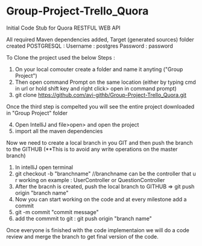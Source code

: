 # Group-Project-Trello_Quora
Initial Code Stub for Quora RESTFUL WEB API

All required Maven dependencies added, Target (generated sources) folder created 
POSTGRESQL :
Username : postgres
Password : password


To Clone the project used the below Steps :

1. On your local comouter create a folder and name it anyting ("Group Project")
2. Then open command Prompt on the same location (either by typing cmd in url or hold shift key and right click> open in command prompt)
3. git clone https://github.com/avi-githb/Group-Project-Trello_Quora.git

Once the third step is compelted you will see the entire project downloaded in "Group Project" folder

4. Open IntelliJ and file>open> and open the project
5. import all the maven dependencies

Now we need to create a local branch in you GIT and then push the branch to the GITHUB (**This is to avoid any write operations on the master branch)

1. In intelliJ open terminal
2. git checkout -b "branchname" //branchname can be the controller that u r working on example : UserController or QuestionController
3. After the bracnh is created, push the local branch to GITHUB => git push origin "branch name"
4. Now you can start working on the code and at every milestone add a commit
5. git -m commit "commit message"
6. add the commmit to git : git push origin "branch name"


Once everyone is finished with the code implementaion we will do a code review and merge the branch to get final version of the code.
